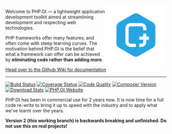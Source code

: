 <img align="right" src="https://raw.githubusercontent.com/BrightFlair/PHP.Gt/master/Logo.png" alt="PHP.Gt logo" />

Welcome to PHP.Gt — a lightweight application development toolkit aimed at streamlining development and respecting web technologies.

PHP frameworks offer many features, and often come with steep learning curves. The motivation behind PHP.Gt is the belief that what a framework can offer can be achieved by **eliminating code rather than adding more**.

[Head over to the Github Wiki for documentation](https://github.com/g105b/PHP.Gt/wiki)

***

[![Build Status](http://img.shields.io/travis/BrightFlair/PHP.Gt.svg?style=flat)](https://travis-ci.org/BrightFlair/PHP.Gt)
[![Coverage Status](http://img.shields.io/coveralls/BrightFlair/PHP.Gt.svg?style=flat)](https://coveralls.io/r/BrightFlair/PHP.Gt)
[![Code Quality](http://img.shields.io/scrutinizer/g/BrightFlair/PHP.Gt.svg?style=flat)](https://scrutinizer-ci.com/g/BrightFlair/PHP.Gt/)
[![Composer Version](http://img.shields.io/packagist/v/BrightFlair/PHP.Gt.svg?style=flat)](https://packagist.org/packages/brightflair/php.gt)
[![Download Stats](http://img.shields.io/packagist/dm/BrightFlair/PHP.Gt.svg?style=flat)](https://packagist.org/packages/brightflair/php.gt)
[![PHP.Gt Website](http://img.shields.io/badge/Website-www.php.gt-blue.svg?style=flat)](http://php.gt)

PHP.Gt has been in commercial use for 2 years now. It is now time for a full code re-write to bring it up to speed with the industry and to apply what we've learnt over the years.

**Version 2 (this working branch) is backwards breaking and unfinished. Do not use this on real projects!**
